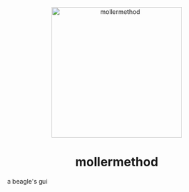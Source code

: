 <div align="center"><img src="https://mthd.ml/icon.png" alt="mollermethod" width="300"><h1>mollermethod</h1></div>

a beagle's gui
